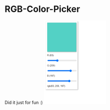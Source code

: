 # RGB-Color-Picker
Did it just for fun :)
<img src="/assets/Screenshot.png" alt="Screenshot" width="200">
